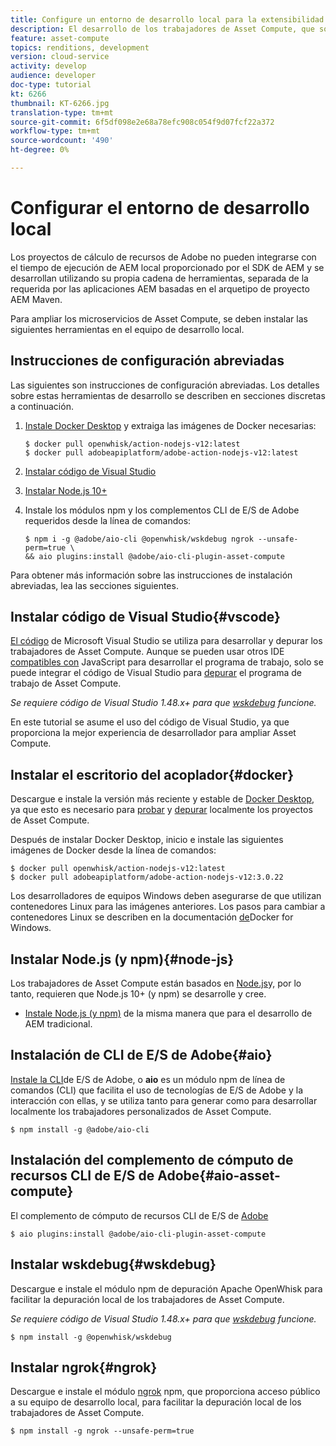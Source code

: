 ```yaml
---
title: Configure un entorno de desarrollo local para la extensibilidad de Asset Compute
description: El desarrollo de los trabajadores de Asset Compute, que son aplicaciones JavaScript de Node.js, requiere herramientas de desarrollo específicas que difieren del desarrollo de AEM tradicional, que van desde Node.js y varios módulos npm hasta Docker Desktop y Microsoft Visual Studio Code.
feature: asset-compute
topics: renditions, development
version: cloud-service
activity: develop
audience: developer
doc-type: tutorial
kt: 6266
thumbnail: KT-6266.jpg
translation-type: tm+mt
source-git-commit: 6f5df098e2e68a78efc908c054f9d07fcf22a372
workflow-type: tm+mt
source-wordcount: '490'
ht-degree: 0%

---
```



# Configurar el entorno de desarrollo local

Los proyectos de cálculo de recursos de Adobe no pueden integrarse con el tiempo de ejecución de AEM local proporcionado por el SDK de AEM y se desarrollan utilizando su propia cadena de herramientas, separada de la requerida por las aplicaciones AEM basadas en el arquetipo de proyecto AEM Maven.

Para ampliar los microservicios de Asset Compute, se deben instalar las siguientes herramientas en el equipo de desarrollo local.

## Instrucciones de configuración abreviadas

Las siguientes son instrucciones de configuración abreviadas. Los detalles sobre estas herramientas de desarrollo se describen en secciones discretas a continuación.

1. [Instale Docker Desktop](https://www.docker.com/products/docker-desktop) y extraiga las imágenes de Docker necesarias:

   ```
   $ docker pull openwhisk/action-nodejs-v12:latest
   $ docker pull adobeapiplatform/adobe-action-nodejs-v12:latest
   ```

1. [Instalar código de Visual Studio](https://code.visualstudio.com/download)
1. [Instalar Node.js 10+](../../local-development-environment/development-tools.md#node-js)
1. Instale los módulos npm y los complementos CLI de E/S de Adobe requeridos desde la línea de comandos:

   ```
   $ npm i -g @adobe/aio-cli @openwhisk/wskdebug ngrok --unsafe-perm=true \
   && aio plugins:install @adobe/aio-cli-plugin-asset-compute
   ```

Para obtener más información sobre las instrucciones de instalación abreviadas, lea las secciones siguientes.

## Instalar código de Visual Studio{#vscode}

[El código](https://code.visualstudio.com/download) de Microsoft Visual Studio se utiliza para desarrollar y depurar los trabajadores de Asset Compute. Aunque se pueden usar otros IDE [compatibles con](../../local-development-environment/development-tools.md#set-up-the-development-ide) JavaScript para desarrollar el programa de trabajo, solo se puede integrar el código de Visual Studio para [depurar](../test-debug/debug.md) el programa de trabajo de Asset Compute.

_Se requiere código de Visual Studio 1.48.x+ para que [wskdebug](#wskdebug) funcione._

En este tutorial se asume el uso del código de Visual Studio, ya que proporciona la mejor experiencia de desarrollador para ampliar Asset Compute.

## Instalar el escritorio del acoplador{#docker}

Descargue e instale la versión más reciente y estable de [Docker Desktop](https://www.docker.com/products/docker-desktop), ya que esto es necesario para [probar](../test-debug/test.md) y [depurar](../test-debug/debug.md) localmente los proyectos de Asset Compute.

Después de instalar Docker Desktop, inicio e instale las siguientes imágenes de Docker desde la línea de comandos:

```
$ docker pull openwhisk/action-nodejs-v12:latest
$ docker pull adobeapiplatform/adobe-action-nodejs-v12:3.0.22
```

Los desarrolladores de equipos Windows deben asegurarse de que utilizan contenedores Linux para las imágenes anteriores. Los pasos para cambiar a contenedores Linux se describen en la documentación [de](https://docs.docker.com/docker-for-windows/)Docker for Windows.

## Instalar Node.js (y npm){#node-js}

Los trabajadores de Asset Compute están basados en [Node.js](https://nodejs.org/)y, por lo tanto, requieren que Node.js 10+ (y npm) se desarrolle y cree.

+ [Instale Node.js (y npm)](../../local-development-environment/development-tools.md#node-js) de la misma manera que para el desarrollo de AEM tradicional.

## Instalación de CLI de E/S de Adobe{#aio}

[Instale la CLI](../../local-development-environment/development-tools.md#aio-cli)de E/S de Adobe, o __aio__ es un módulo npm de línea de comandos (CLI) que facilita el uso de tecnologías de E/S de Adobe y la interacción con ellas, y se utiliza tanto para generar como para desarrollar localmente los trabajadores personalizados de Asset Compute.

```
$ npm install -g @adobe/aio-cli
```

## Instalación del complemento de cómputo de recursos CLI de E/S de Adobe{#aio-asset-compute}

El complemento de cómputo de recursos CLI de E/S de [Adobe](https://github.com/adobe/aio-cli-plugin-asset-compute)

```
$ aio plugins:install @adobe/aio-cli-plugin-asset-compute
```

## Instalar wskdebug{#wskdebug}

Descargue e instale el módulo npm de depuración [](https://www.npmjs.com/package/@openwhisk/wskdebug) Apache OpenWhisk para facilitar la depuración local de los trabajadores de Asset Compute.

_Se requiere código de Visual Studio 1.48.x+ para que [wskdebug](#wskdebug) funcione._

```
$ npm install -g @openwhisk/wskdebug
```

## Instalar ngrok{#ngrok}

Descargue e instale el módulo [ngrok](https://www.npmjs.com/package/ngrok) npm, que proporciona acceso público a su equipo de desarrollo local, para facilitar la depuración local de los trabajadores de Asset Compute.

```
$ npm install -g ngrok --unsafe-perm=true
```

